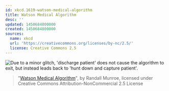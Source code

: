```yaml
---
id: xkcd.1619-watson-medical-algorithm
title: Watson Medical Algorithm
desc: ''
updated: 1450684800000
created: 1450684800000
sources:
  name: xkcd
  url: 'https://creativecommons.org/licenses/by-nc/2.5/'
  license: Creative Commons 2.5
---
```

![Due to a minor glitch, 'discharge patient' does not cause the algorithm to exit, but instead leads back to 'hunt down and capture patient'.](https://imgs.xkcd.com/comics/watson_medical_algorithm.png)
> "[Watson Medical Algorithm](https://xkcd.com/1619/)", by Randall Munroe, licensed under Creative Commons Attribution-NonCommercial 2.5 License
